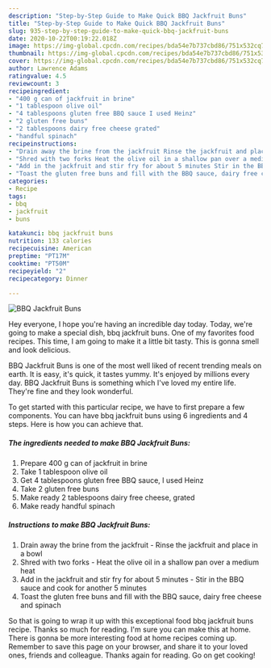```yaml
---
description: "Step-by-Step Guide to Make Quick BBQ Jackfruit Buns"
title: "Step-by-Step Guide to Make Quick BBQ Jackfruit Buns"
slug: 935-step-by-step-guide-to-make-quick-bbq-jackfruit-buns
date: 2020-10-22T00:19:22.018Z
image: https://img-global.cpcdn.com/recipes/bda54e7b737cbd86/751x532cq70/bbq-jackfruit-buns-recipe-main-photo.jpg
thumbnail: https://img-global.cpcdn.com/recipes/bda54e7b737cbd86/751x532cq70/bbq-jackfruit-buns-recipe-main-photo.jpg
cover: https://img-global.cpcdn.com/recipes/bda54e7b737cbd86/751x532cq70/bbq-jackfruit-buns-recipe-main-photo.jpg
author: Lawrence Adams
ratingvalue: 4.5
reviewcount: 3
recipeingredient:
- "400 g can of jackfruit in brine"
- "1 tablespoon olive oil"
- "4 tablespoons gluten free BBQ sauce I used Heinz"
- "2 gluten free buns"
- "2 tablespoons dairy free cheese grated"
- "handful spinach"
recipeinstructions:
- "Drain away the brine from the jackfruit Rinse the jackfruit and place in a bowl"
- "Shred with two forks Heat the olive oil in a shallow pan over a medium heat"
- "Add in the jackfruit and stir fry for about 5 minutes Stir in the BBQ sauce and cook for another 5 minutes"
- "Toast the gluten free buns and fill with the BBQ sauce, dairy free cheese and spinach"
categories:
- Recipe
tags:
- bbq
- jackfruit
- buns

katakunci: bbq jackfruit buns 
nutrition: 133 calories
recipecuisine: American
preptime: "PT17M"
cooktime: "PT50M"
recipeyield: "2"
recipecategory: Dinner

---
```



![BBQ Jackfruit Buns](https://img-global.cpcdn.com/recipes/bda54e7b737cbd86/751x532cq70/bbq-jackfruit-buns-recipe-main-photo.jpg)

Hey everyone, I hope you're having an incredible day today. Today, we're going to make a special dish, bbq jackfruit buns. One of my favorites food recipes. This time, I am going to make it a little bit tasty. This is gonna smell and look delicious.



BBQ Jackfruit Buns is one of the most well liked of recent trending meals on earth. It is easy, it's quick, it tastes yummy. It's enjoyed by millions every day. BBQ Jackfruit Buns is something which I've loved my entire life. They're fine and they look wonderful.


To get started with this particular recipe, we have to first prepare a few components. You can have bbq jackfruit buns using 6 ingredients and 4 steps. Here is how you can achieve that.

<!--inarticleads1-->

##### The ingredients needed to make BBQ Jackfruit Buns:

1. Prepare 400 g can of jackfruit in brine
1. Take 1 tablespoon olive oil
1. Get 4 tablespoons gluten free BBQ sauce, I used Heinz
1. Take 2 gluten free buns
1. Make ready 2 tablespoons dairy free cheese, grated
1. Make ready handful spinach




<!--inarticleads2-->

##### Instructions to make BBQ Jackfruit Buns:

1. Drain away the brine from the jackfruit - Rinse the jackfruit and place in a bowl
1. Shred with two forks - Heat the olive oil in a shallow pan over a medium heat
1. Add in the jackfruit and stir fry for about 5 minutes - Stir in the BBQ sauce and cook for another 5 minutes
1. Toast the gluten free buns and fill with the BBQ sauce, dairy free cheese and spinach




So that is going to wrap it up with this exceptional food bbq jackfruit buns recipe. Thanks so much for reading. I'm sure you can make this at home. There is gonna be more interesting food at home recipes coming up. Remember to save this page on your browser, and share it to your loved ones, friends and colleague. Thanks again for reading. Go on get cooking!
